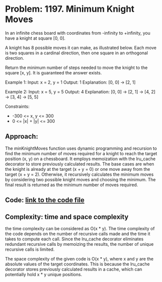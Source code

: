 # Problem: 1197. Minimum Knight Moves
In an infinite chess board with coordinates from -infinity to +infinity, you have a knight at square [0, 0].

A knight has 8 possible moves it can make, as illustrated below. Each move is two squares in a cardinal direction, then one square in an orthogonal direction.

Return the minimum number of steps needed to move the knight to the square [x, y]. It is guaranteed the answer exists. 

Example 1:
Input: x = 2, y = 1
Output: 1
Explanation: [0, 0] → [2, 1]

Example 2:
Input: x = 5, y = 5
Output: 4
Explanation: [0, 0] → [2, 1] → [4, 2] → [3, 4] → [5, 5]
 
Constraints:
- -300 <= x, y <= 300
- 0 <= |x| + |y| <= 300

## Approach:
The minKnightMoves function uses dynamic programming and recursion to find the minimum number of moves required for a knight to reach the target position (x, y) on a chessboard. It employs memoization with the lru_cache decorator to store previously calculated results. The base cases are when the knight is already at the target (x + y = 0) or one move away from the target (x + y = 2). Otherwise, it recursively calculates the minimum moves by considering two possible knight moves and choosing the minimum. The final result is returned as the minimum number of moves required.

## Code: [link to the code file](code.py)

## Complexity: time and space complexity

the time complexity can be considered as O(x * y).
The time complexity of the code depends on the number of recursive calls made and the time it takes to compute each call. Since the lru_cache decorator eliminates redundant recursive calls by memoizing the results, the number of unique recursive calls is limited.

The space complexity of the given code is O(x * y),
where x and y are the absolute values of the target coordinates. This is because the lru_cache decorator stores previously calculated results in a cache, which can potentially hold x * y unique positions.
